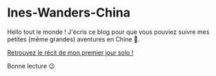 # Ines-Wanders-China

Hello tout le monde !
J'écris ce blog pour que vous pouviez suivre mes petites (même grandes) aventures en Chine 🙂.

[Retrouvez le récit de mon premier jour solo !](https://inescalier.github.io/Il%20était%20une%20fois%20un%20petit%20caillou%20au%20milieu%20de%20la%20Chine.md)

Bonne lecture 😉
